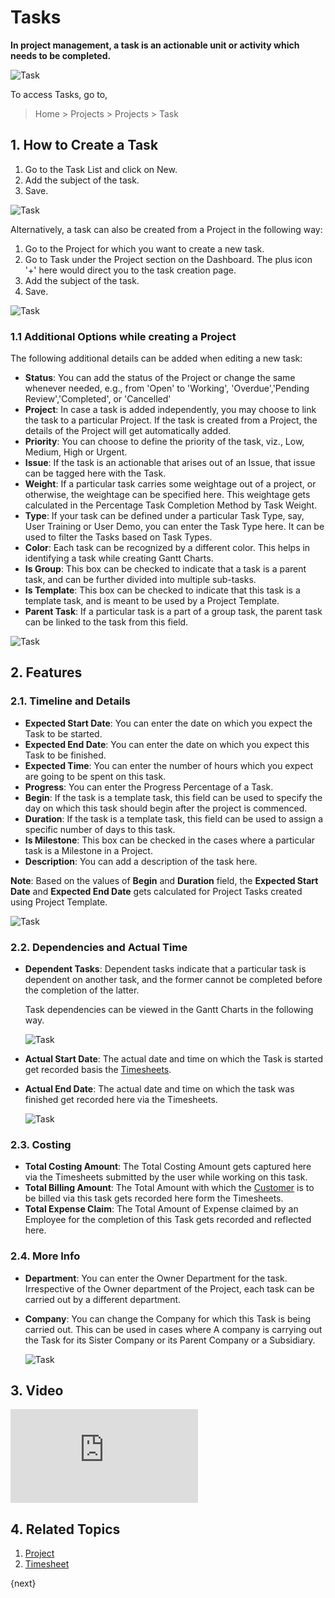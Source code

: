 <!-- add-breadcrumbs -->
# Tasks

**In project management, a task is an actionable unit or activity which needs to be completed.**

<img class="screenshot" alt="Task" src="{{docs_base_url}}/assets/img/project/projects-task.png">

To access Tasks, go to,

> Home > Projects > Projects > Task

## 1. How to Create a Task

  1. Go to the Task List and click on New.
  2. Add the subject of the task.
  3. Save.
  
  <img class="screenshot" alt="Task" src="{{docs_base_url}}/assets/img/project/projects-task-creation-main.gif">

Alternatively, a task can also be created from a Project in the following way:

  1. Go to the Project for which you want to create a new task.
  2. Go to Task under the Project section on the Dashboard. The plus icon '+' here would direct you to the task creation page.
  3. Add the subject of the task.
  4. Save.
  
  <img class="screenshot" alt="Task" src="{{docs_base_url}}/assets/img/project/projects-task-creation.gif">

### 1.1 Additional Options while creating a Project

The following additional details can be added when editing a new task:

  * **Status**: You can add the status of the Project or change the same whenever needed, e.g., from 'Open' to 'Working', 'Overdue','Pending Review','Completed', or 'Cancelled'
  * **Project**: In case a task is added independently, you may choose to link the task to a particular Project. If the task is created from a Project, the details of the Project will get automatically added.
  * **Priority**: You can choose to define the priority of the task, viz., Low, Medium, High or Urgent.
  * **Issue**: If the task is an actionable that arises out of an Issue, that issue can be tagged here with the Task.
  * **Weight**: If a particular task carries some weightage out of a project, or otherwise, the weightage can be specified here. This weightage gets calculated in the Percentage Task Completion Method by Task Weight.
  * **Type**: If your task can be defined under a particular Task Type, say, User Training or User Demo, you can enter the Task Type here. It can be used to filter the Tasks based on Task Types.
  * **Color**: Each task can be recognized by a different color. This helps in identifying a task while creating Gantt Charts.
  * **Is Group**: This box can be checked to indicate that a task is a parent task, and can be further divided into multiple sub-tasks.
  * **Is Template**: This box can be checked to indicate that this task is a template task, and is meant to be used by a Project Template.
  * **Parent Task**: If a particular task is a part of a group task, the parent task can be linked to the task from this field.
  
  <img class="screenshot" alt="Task" src="{{docs_base_url}}/assets/img/project/timesheet/project-task.png">

## 2. Features

### 2.1. Timeline and Details

* **Expected Start Date**: You can enter the date on which you expect the Task to be started.
* **Expected End Date**: You can enter the date on which you expect this Task to be finished.
* **Expected Time**: You can enter the number of hours which you expect are going to be spent on this task.
* **Progress**: You can enter the Progress Percentage of a Task.
* **Begin**: If the task is a template task, this field can be used to specify the day on which this task should begin after the project is commenced.
* **Duration**: If the task is a template task, this field can be used to assign a specific number of days to this task.
* **Is Milestone**: This box can be checked in the cases where a particular task is a Milestone in a Project.
* **Description**: You can add a description of the task here.

**Note**: Based on the values of **Begin** and **Duration** field, the **Expected Start Date** and **Expected End Date** gets calculated for Project Tasks created using Project Template.

  <img class="screenshot" alt="Task" src="{{docs_base_url}}/assets/img/project/projects-task-timeline.png">

### 2.2. Dependencies and Actual Time

* **Dependent Tasks**: Dependent tasks indicate that a particular task is dependent on another task, and the former cannot be completed before the completion of the latter.

  Task dependencies can be viewed in the Gantt Charts in the following way.

  <img class="screenshot" alt="Task" src="{{docs_base_url}}/assets/img/project/projects-task-gantt.png">

* **Actual Start Date**: The actual date and time on which the Task is started get recorded basis the [Timesheets](/docs/user/manual/en/projects/timesheets/).
* **Actual End Date**: The actual date and time on which the task was finished get recorded here via the Timesheets.

  <img class="screenshot" alt="Task" src="{{docs_base_url}}/assets/img/project/projects-task-dependencies.png">

### 2.3. Costing

* **Total Costing Amount**: The Total Costing Amount gets captured here via the Timesheets submitted by the user while working on this task.
* **Total Billing Amount**: The Total Amount with which the [Customer](/docs/user/manual/en/CRM/customer) is to be billed via this task gets recorded here form the Timesheets.
* **Total Expense Claim**: The Total Amount of Expense claimed by an Employee for the completion of this Task gets recorded and reflected here.

### 2.4. More Info

* **Department**: You can enter the Owner Department for the task. Irrespective of the Owner department of the Project, each task can be carried out by a different department.
* **Company**: You can change the Company for which this Task is being carried out. This can be used in cases where A company is carrying out the Task for its Sister Company or its Parent Company or a Subsidiary.

  <img class="screenshot" alt="Task" src="{{docs_base_url}}/assets/img/project/projects-task-costing.png">

## 3. Video

<div class="embed-container">
    <iframe src="https://www.youtube.com/embed/IxY-rSJsA6U?end=126rel=0" frameborder="0" allow="autoplay; encrypted-media" allowfullscreen>
    </iframe>
</div>

## 4. Related Topics

  1. [Project](/docs/user/manual/en/projects/project)
  2. [Timesheet](/docs/user/manual/en/projects/timesheets)

{next}

